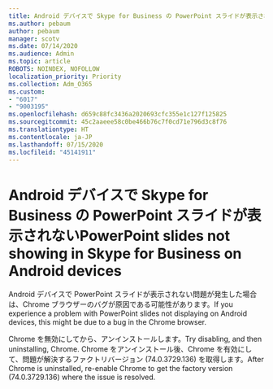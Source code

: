 ```yaml
---
title: Android デバイスで Skype for Business の PowerPoint スライドが表示されない
ms.author: pebaum
author: pebaum
manager: scotv
ms.date: 07/14/2020
ms.audience: Admin
ms.topic: article
ROBOTS: NOINDEX, NOFOLLOW
localization_priority: Priority
ms.collection: Adm_O365
ms.custom:
- "6017"
- "9003195"
ms.openlocfilehash: d659c88fc3436a2020693cfc355e1c127f125825
ms.sourcegitcommit: 45c2aaeee58c0be466b76c7f0cd71e796d3c8f76
ms.translationtype: HT
ms.contentlocale: ja-JP
ms.lasthandoff: 07/15/2020
ms.locfileid: "45141911"
---
```

# <a name="powerpoint-slides-not-showing-in-skype-for-business-on-android-devices"></a><span data-ttu-id="e332f-102">Android デバイスで Skype for Business の PowerPoint スライドが表示されない</span><span class="sxs-lookup"><span data-stu-id="e332f-102">PowerPoint slides not showing in Skype for Business on Android devices</span></span>

<span data-ttu-id="e332f-103">Android デバイスで PowerPoint スライドが表示されない問題が発生した場合は、Chrome ブラウザーのバグが原因である可能性があります。</span><span class="sxs-lookup"><span data-stu-id="e332f-103">If you experience a problem with PowerPoint slides not displaying on Android devices, this might be due to a bug in the Chrome browser.</span></span>

<span data-ttu-id="e332f-104">Chrome を無効にしてから、アンインストールします。</span><span class="sxs-lookup"><span data-stu-id="e332f-104">Try disabling, and then uninstalling, Chrome.</span></span> <span data-ttu-id="e332f-105">Chrome をアンインストール後、Chrome を有効にして、問題が解決するファクトリバージョン (74.0.3729.136) を取得します。</span><span class="sxs-lookup"><span data-stu-id="e332f-105">After Chrome is uninstalled, re-enable Chrome to get the factory version (74.0.3729.136) where the issue is resolved.</span></span>